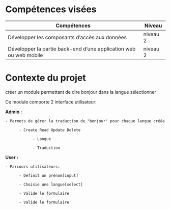 
# Compétences visées
| Compétences   | Niveau  |
|---|---|
|  Développer les composants d’accès aux données | niveau 2  |
| Développer la partie back-end d’une application web ou web mobile  | niveau 2  |

# Contexte du projet
créer un module permettant de dire bonjour dans la langue sélectionner

Ce module comporte 2 interface utilisateur:

**Admin :**
```
- Permets de gérer la traduction de "bonjour" pour chaque langue créée

      - Create Read Update Delete

            - Langue

            - Traduction
```
**User :**
```
- Parcours utilisateurs:

      - Définit un prénom[input]

      - Choisie une langue[select]

      - Valide le formulaire

      - Valide le formulaire
```
